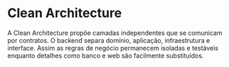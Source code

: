 # Clean Architecture

A Clean Architecture propõe camadas independentes que se comunicam por contratos. O backend separa domínio, aplicação, infraestrutura e interface. Assim as regras de negócio permanecem isoladas e testáveis enquanto detalhes como banco e web são facilmente substituídos.
